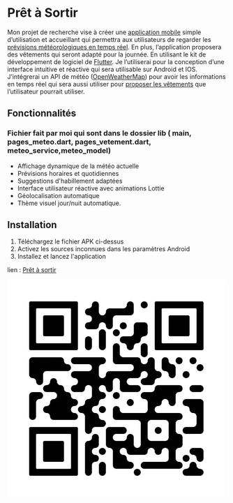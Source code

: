 # Prêt à Sortir

 Mon projet de recherche vise à créer une <ins>application mobile</ins> simple d’utilisation et accueillant qui permettra aux utilisateurs de regarder les <ins>prévisions météorologiques en temps réel</ins>. En plus, l’application proposera des vêtements qui seront adapté pour la journée. En utilisant le kit de développement de logiciel de <ins>Flutter</ins>. Je l’utiliserai pour la conception d’une interface intuitive et réactive qui sera utilisable sur Android et IOS. J’intégrerai un API de météo (<ins>OpenWeatherMap</ins>) pour avoir les informations en temps réel qui sera aussi utiliser pour <ins>proposer les vêtements</ins> que l’utilisateur pourrait utiliser. 


##  Fonctionnalités 
### Fichier fait par moi qui sont dans le dossier lib ( main, pages_meteo.dart, pages_vetement.dart, meteo_service,meteo_model)
- Affichage dynamique de la météo actuelle
- Prévisions horaires et quotidiennes
- Suggestions d'habillement adaptées
- Interface utilisateur réactive avec animations Lottie
- Géolocalisation automatique
- Thème visuel jour/nuit automatique.

## Installation
1. Téléchargez le fichier APK ci-dessus
2. Activez les sources inconnues dans les paramètres Android
3. Installez et lancez l'application

lien : [Prêt à sortir](https://www.mediafire.com/file/w6fhsygbjlem8c4/Pr%25C3%25AAt_%25C3%25A0_Sortir.apk/file)

![plot](Qr_Code/pres_a_sortir_qr.png)
